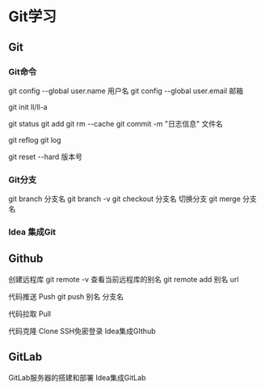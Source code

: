 # Git学习

## Git
### Git命令

git config --global user.name 用户名
git config --global user.email 邮箱

git init
ll/ll-a

git status
git add
git rm --cache <file>
git commit -m "日志信息" 文件名

git reflog
git log

git reset --hard 版本号

### Git分支

git branch 分支名
git branch -v
git checkout 分支名  切换分支
git merge 分支名

### Idea 集成Git


## Github

创建远程库
git remote -v 查看当前远程库的别名
git remote add 别名 url

代码推送 Push
git push 别名 分支名

代码拉取 Pull


代码克隆 Clone
SSH免密登录
Idea集成GIthub

## GitLab
GitLab服务器的搭建和部署
Idea集成GitLab